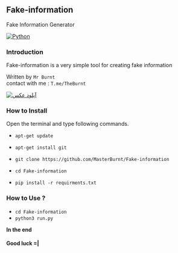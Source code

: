 ## Fake-information
Fake Information Generator


[![Python](https://img.shields.io/badge/language-Python%203-blue.svg)](https://www.python.org)

### Introduction
Fake-information is a very simple tool for creating fake information

Written by `Mr Burnt`
<br/>
contact with me : `T.me/TheBurnt`


<a href="https://uupload.ir/" target="_blank"><img src="https://s4.uupload.ir/files/screenshot_20210810_102831_24ty.jpg" border="0" alt="آپلود عکس" length = "20px" /></a>


### How to Install

Open the terminal and type following commands.

* `apt-get update`

* `apt-get install git`

* `git clone https://github.com/MasterBurnt/Fake-information`

* `cd Fake-information`

* `pip install -r requirments.txt`



### How to Use ?
 
*  `cd Fake-information`
*  `python3 run.py`
 

**In the end**

#### Good luck =|




